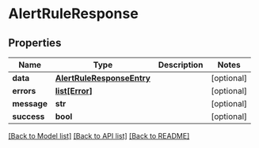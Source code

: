 # AlertRuleResponse

## Properties
| Name        | Type                                                    | Description | Notes      |
| ----------- | ------------------------------------------------------- | ----------- | ---------- |
| **data**    | [**AlertRuleResponseEntry**](AlertRuleResponseEntry.md) |             | [optional] |
| **errors**  | [**list[Error]**](Error.md)                             |             | [optional] |
| **message** | **str**                                                 |             | [optional] |
| **success** | **bool**                                                |             | [optional] |

[[Back to Model list]](../README.md#documentation-for-models) [[Back to API list]](../README.md#documentation-for-api-endpoints) [[Back to README]](../README.md)
